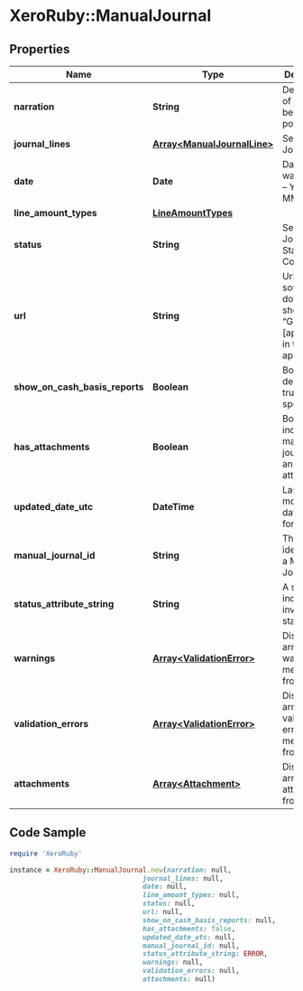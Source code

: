 # XeroRuby::ManualJournal

## Properties

Name | Type | Description | Notes
------------ | ------------- | ------------- | -------------
**narration** | **String** | Description of journal being posted | 
**journal_lines** | [**Array&lt;ManualJournalLine&gt;**](ManualJournalLine.md) | See JournalLines | [optional] 
**date** | **Date** | Date journal was posted – YYYY-MM-DD | [optional] 
**line_amount_types** | [**LineAmountTypes**](LineAmountTypes.md) |  | [optional] 
**status** | **String** | See Manual Journal Status Codes | [optional] 
**url** | **String** | Url link to a source document – shown as “Go to [appName]” in the Xero app | [optional] 
**show_on_cash_basis_reports** | **Boolean** | Boolean – default is true if not specified | [optional] 
**has_attachments** | **Boolean** | Boolean to indicate if a manual journal has an attachment | [optional] [default to false]
**updated_date_utc** | **DateTime** | Last modified date UTC format | [optional] 
**manual_journal_id** | **String** | The Xero identifier for a Manual Journal | [optional] 
**status_attribute_string** | **String** | A string to indicate if a invoice status | [optional] 
**warnings** | [**Array&lt;ValidationError&gt;**](ValidationError.md) | Displays array of warning messages from the API | [optional] 
**validation_errors** | [**Array&lt;ValidationError&gt;**](ValidationError.md) | Displays array of validation error messages from the API | [optional] 
**attachments** | [**Array&lt;Attachment&gt;**](Attachment.md) | Displays array of attachments from the API | [optional] 

## Code Sample

```ruby
require 'XeroRuby'

instance = XeroRuby::ManualJournal.new(narration: null,
                                 journal_lines: null,
                                 date: null,
                                 line_amount_types: null,
                                 status: null,
                                 url: null,
                                 show_on_cash_basis_reports: null,
                                 has_attachments: false,
                                 updated_date_utc: null,
                                 manual_journal_id: null,
                                 status_attribute_string: ERROR,
                                 warnings: null,
                                 validation_errors: null,
                                 attachments: null)
```


